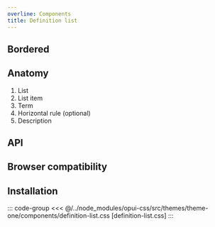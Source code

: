 ```yaml
---
overline: Components
title: Definition list
---
```


<script setup>
import Example from "../.vitepress/theme/app/components/Example.vue"
import Baseline from "../.vitepress/theme/app/components/Baseline.vue"
</script>

<Example>
<template #example>
<ul class="definition-list">
  <li>
    <span class="term">Price</span>
    <span class="description">6 950 000</span>
  </li>
  <li>
    <span class="term">Size</span>
    <span class="description">64 m²</span>
  </li>
  <li>
    <span class="term">Rooms</span>
    <span class="description">3</span>
  </li>
</ul>
</template>
<template #code>

```html
<ul class="definition-list">
  <li>
    <span class="term">Price</span>
    <span class="description">6 950 000</span>
  </li>
</ul>
```

</template>
</Example>

## Bordered

<Example column gapL>
<template #example>
<ul class="definition-list">
  <li>
    <span class="term">Price</span>
    <hr>
    <span class="description">6 950 000</span>
  </li>
  <li>
    <span class="term">Size</span>
    <hr>
    <span class="description">64 m²</span>
  </li>
  <li>
    <span class="term">Rooms</span>
    <hr>
    <span class="description">3</span>
  </li>
</ul>

<ul class="definition-list dotted">
  <li>
    <span class="term">Price</span>
    <hr>
    <span class="description">6 950 000</span>
  </li>
  <li>
    <span class="term">Size</span>
    <hr>
    <span class="description">64 m²</span>
  </li>
  <li>
    <span class="term">Rooms</span>
    <hr>
    <span class="description">3</span>
  </li>
</ul>
</template>
<template #code>

```html{4,9}
<ul class="definition-list">
  <li>
    <span class="term">Price</span>
    <hr />
    <span class="description">6 950 000</span>
  </li>
</ul>

<ul class="definition-list dotted">
  <li>
    <span class="term">Price</span>
    <hr />
    <span class="description">6 950 000</span>
  </li>
</ul>
```

</template>
</Example>

<style scoped>
  	.anatomy {
    outline: var(--_anatomy-border-gray);
    outline-offset: 6px;
		li * {
			outline: var(--_anatomy-border-red);
			outline-offset: -2px;
		}
	}
</style>

## Anatomy

1. List
2. List item
3. Term
4. Horizontal rule (optional)
5. Description

<Example>
<template #example>
<ul class="definition-list dotted anatomy">
  <li>
    <span class="term">Price</span>
    <hr>
    <span class="description">6 950 000</span>
  </li>
</ul>
</template>
</Example>

## API

<!--@include: ./definition-list-api.md -->

## Browser compatibility

<Baseline :ids="['container-queries']" />

## Installation

::: code-group
<<< @/../node_modules/opui-css/src/themes/theme-one/components/definition-list.css [definition-list.css]
:::
